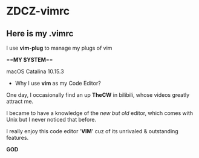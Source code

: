 # ZDCZ-vimrc

## Here is my **.vimrc**

I use **vim-plug** to manage my plugs of vim


==**MY SYSTEM**==

macOS Catalina 10.15.3


* Why I use **vim** as my Code Editor?

One day, I occasionally find an up **TheCW** in bilibili, whose videos greatly attract me.

I became to have a knowledge of the *new but old* editor, which comes with Unix but I never noticed that before. 

I really enjoy this code editor '**VIM**' cuz of its unrivaled & outstanding features. 


**GOD**
